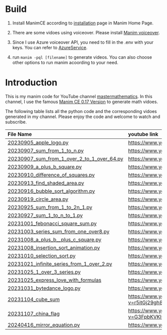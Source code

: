 # Build
1. Install ManimCE according to [installation](https://docs.manim.community/en/stable/installation.html) page in Manim Home Page.

2. There are some vidoes using voiceover. Please install [Manim voiceover](https://docs.manim.community/en/stable/guides/add_voiceovers.html).

3. Since I use Azure voiceover API, you need to fill in the .env with your keys. You can refer to [AzureService](https://voiceover.manim.community/en/latest/services.html).

4. run `manim -pql [filename]` to generate videos. You can also choose other options to run manim acoording to your need.

# Introduction
This is my manim code for YouTube channel [mastermathematics](https://www.youtube.com/channel/UCJ0KfcrJnTDGwFDXcPe6MZQ).
In this channel, I use the famous [Manim CE 0.17 Version](https://www.manim.community/) to generate math vidoes.

The following table lists all the python code and the corresponding vidoes generated in my channel. Please enjoy the code and welcome to watch and subscribe.
    
 File Name                                                                                         | youtube link|
|:--------------------------------------------------------------------------------------------------|:--|
| [20230905_apple_logo.py](shorts%2F20230905_apple_logo.py)                                         | https://www.youtube.com/shorts/_JcG53_koAc |
| [20230907_sum_from_1_to_n.py](shorts%2F20230907_sum_from_1_to_n.py)                               |https://www.youtube.com/shorts/DcpvZphAmtE|
| [20230907_sum_from_1_over_2_to_1_over_64.py](shorts%2F20230907_sum_from_1_over_2_to_1_over_64.py) |https://www.youtube.com/shorts/pZ9D7cVGfXg |
| [20230909_a_plus_b_square.py](shorts%2F20230909_a_plus_b_square.py)                               |https://www.youtube.com/shorts/6YCmP_YI2y0|
| [20230910_difference_of_squares.py](shorts%2F20230910_difference_of_squares.py)                   |https://www.youtube.com/shorts/7xLBwvQVkks|
| [20230913_find_shaded_area.py](shorts%2F20230913_find_shaded_area.py)                             |https://www.youtube.com/shorts/hM80vKYMGyY|
| [20230916_bubble_sort_algorithm.py](shorts%2F20230916_bubble_sort_algorithm.py)                   |https://www.youtube.com/shorts/DdLTrfpylfw|
| [20230919_circle_area.py](shorts%2F20230919_circle_area.py)                                       |https://www.youtube.com/shorts/llM5NW0j-k0|
| [20230925_sum_from_1_to_2n_1.py](shorts%2F20230925_sum_from_1_to_2n_1.py)                         |https://www.youtube.com/shorts/-1SY4wm9QNQ|
| [20230927_sum_1_to_n_to_1.py](shorts%2F20230927_sum_1_to_n_to_1.py)                               |https://www.youtube.com/shorts/XTVIPywgwDY|
| [20231001_febonacci_square_sum.py](shorts%2F20231001_febonacci_square_sum.py)                     |https://www.youtube.com/shorts/g17zLAkW4iA|
| [20231003_series_sum_from_one_over8.py](shorts%2F20231003_series_sum_from_one_over8.py)           |https://www.youtube.com/shorts/pRvgyhpcdII|
| [20231008_a_plus_b__plus_c_square.py](shorts%2F20231008_a_plus_b__plus_c_square.py)               |https://www.youtube.com/shorts/PXQgORj1AQo|
| [20231008_insertion_sort_animation.py](shorts%2F20231008_insertion_sort_animation.py)             |https://www.youtube.com/shorts/4cmuJJISfPY|
| [20231010_selection_sort.py](shorts%2F20231010_selection_sort.py)                                 |https://www.youtube.com/shorts/yPilRFA2ZMM|
| [20231021_infinite_series_from_1_over_2.py](shorts%2F20231021_infinite_series_from_1_over_2.py)   |https://www.youtube.com/shorts/eFJHXx-xyZ0| 
| [20231025_1_over_3_series.py](shorts%2F20231025_1_over_3_series.py)                               |https://www.youtube.com/shorts/OhZ4BSQNqUU|
| [20231025_express_love_with_formulas](videos%2F20231025_express_love_with_formulas)     |https://www.youtube.com/watch?v=v_xEl70TM8c|
| [20231031_bytedance_logo.py](shorts%2F20231031_bytedance_logo.py)                                 |https://www.youtube.com/shorts/JuBcZKQRv_w|
| [20231104_cube_sum](videos%2F20231104_cube_sum) |https://www.youtube.com/watch?v=r5itGj29gh8&t=24s|
|[20231107_china_flag](videos%2F20231107_china_flag)|https://www.youtube.com/watch?v=G3FpbKVKlCg|
|[20240416_mirror_equation.py](shorts%2F20240416_mirror_equation.py)|https://www.youtube.com/shorts/E_v4qAUGNUI|
